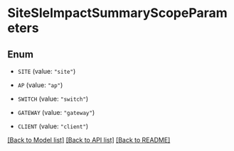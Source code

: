 # SiteSleImpactSummaryScopeParameters

## Enum


* `SITE` (value: `"site"`)

* `AP` (value: `"ap"`)

* `SWITCH` (value: `"switch"`)

* `GATEWAY` (value: `"gateway"`)

* `CLIENT` (value: `"client"`)


[[Back to Model list]](../README.md#documentation-for-models) [[Back to API list]](../README.md#documentation-for-api-endpoints) [[Back to README]](../README.md)


